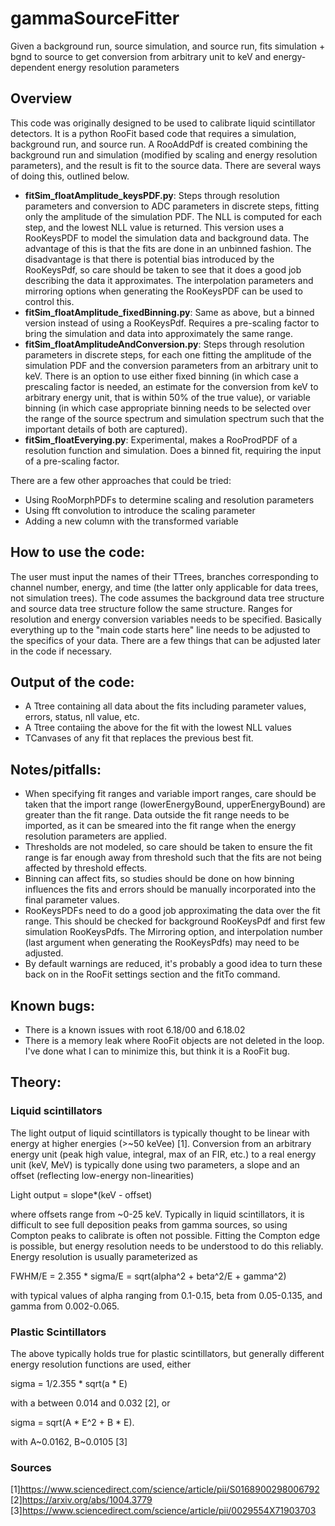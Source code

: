 # gammaSourceFitter
Given a background run, source simulation, and source run, fits simulation + bgnd to source to get conversion from arbitrary unit to keV and energy-dependent energy resolution parameters

## Overview
This code was originally designed to be used to calibrate liquid scintillator detectors. It is a python RooFit based code that requires a simulation, background run, and source run. A RooAddPdf is created combining the background run and simulation (modified by scaling and energy resolution parameters), and the result is fit to the source data. There are several ways of doing this, outlined below.

* **fitSim_floatAmplitude_keysPDF.py**: Steps through resolution parameters and conversion to ADC parameters in discrete steps, fitting only the amplitude of the simulation PDF. The NLL is computed for each step, and the lowest NLL value is returned. This version uses a RooKeysPDF to model the simulation data and background data. The advantage of this is that the fits are done in an unbinned fashion. The disadvantage is that there is potential bias introduced by the RooKeysPdf, so care should be taken to see that it does a good job describing the data it approximates. The interpolation parameters and mirroring options when generating the RooKeysPDF can be used to control this.
* **fitSim_floatAmplitude_fixedBinning.py**: Same as above, but a binned version instead of using a RooKeysPdf. Requires a pre-scaling factor to bring the simulation and data into approximately the same range. 
* **fitSim_floatAmplitudeAndConversion.py**: Steps through resolution parameters in discrete steps, for each one fitting the amplitude of the simulation PDF and the conversion parameters from an arbitrary unit to keV. There is an option to use either fixed binning (in which case a prescaling factor is needed, an estimate for the conversion from keV to arbitrary energy unit, that is within 50% of the true value), or variable binning (in which case appropriate binning needs to be selected over the range of the source spectrum and simulation spectrum such that the important details of both are captured).
* **fitSim_floatEverying.py**: Experimental, makes a RooProdPDF of a resolution function and simulation. Does a binned fit, requiring the input of a pre-scaling factor. 

There are a few other approaches that could be tried:
* Using RooMorphPDFs to determine scaling and resolution parameters
* Using fft convolution to introduce the scaling parameter
* Adding a new column with the transformed variable

## How to use the code:
The user must input the names of their TTrees, branches corresponding to channel number, energy, and time (the latter only applicable for data trees, not simulation trees). The code assumes the background data tree structure and source data tree structure follow the same structure. Ranges for resolution and energy conversion variables needs to be specified. Basically everything up to the "main code starts here" line needs to be adjusted to the specifics of your data. There are a few things that can be adjusted later in the code if necessary.

## Output of the code:
* A Ttree containing all data about the fits including parameter values, errors, status, nll value, etc.
* A Ttree contaiing the above for the fit with the lowest NLL values
* TCanvases of any fit that replaces the previous best fit.

## Notes/pitfalls:
* When specifying fit ranges and variable import ranges, care should be taken that the import range (lowerEnergyBound, upperEnergyBound) are greater than the fit range. Data outside the fit range needs to be imported, as it can be smeared into the fit range when the energy resolution parameters are applied.
* Thresholds are not modeled, so care should be taken to ensure the fit range is far enough away from threshold such that the fits are not being affected by threshold effects.
* Binning can affect fits, so studies should be done on how binning influences the fits and errors should be manually incorporated into the final parameter values. 
* RooKeysPDFs need to do a good job approximating the data over the fit range. This should be checked for background RooKeysPdf and first few simulation RooKeysPdfs. The Mirroring option, and interpolation number (last argument when generating the RooKeysPdfs) may need to be adjusted.
* By default warnings are reduced, it's probably a good idea to turn these back on in the RooFit settings section and the fitTo command.

## Known bugs:
* There is a known issues with root 6.18/00 and 6.18.02
* There is a memory leak where RooFit objects are not deleted in the loop. I've done what I can to minimize this, but think it is a RooFit bug.

## Theory:
### Liquid scintillators 
The light output of liquid scintillators is typically thought to be linear with energy at higher energies (>~50 keVee) [1]. Conversion from an arbitrary energy unit (peak high value, integral, max of an FIR, etc.) to a real energy unit (keV, MeV) is typically done using two parameters, a slope and an offset (reflecting low-energy non-linearities)

Light output = slope*(keV - offset)

where offsets range from ~0-25 keV. Typically in liquid scintillators, it is difficult to see full deposition peaks from gamma sources, so using Compton peaks to calibrate is often not possible. Fitting the Compton edge is possible, but energy resolution needs to be understood to do this reliably. Energy resolution is usually parameterized as

FWHM/E = 2.355 * sigma/E = sqrt(alpha^2 + beta^2/E + gamma^2)

 with typical values of alpha ranging from 0.1-0.15, beta  from 0.05-0.135, and gamma  from 0.002-0.065.

### Plastic Scintillators
The above typically holds true for plastic scintillators, but generally different energy resolution functions are used, either

sigma = 1/2.355 * sqrt(a * E)

with a between 0.014 and 0.032 [2], or

sigma = sqrt(A * E^2 + B * E).

with A~0.0162, B~0.0105 [3]


### Sources
[1]https://www.sciencedirect.com/science/article/pii/S0168900298006792
[2]https://arxiv.org/abs/1004.3779
[3]https://www.sciencedirect.com/science/article/pii/0029554X71903703
